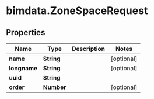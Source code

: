 # bimdata.ZoneSpaceRequest

## Properties

Name | Type | Description | Notes
------------ | ------------- | ------------- | -------------
**name** | **String** |  | [optional] 
**longname** | **String** |  | [optional] 
**uuid** | **String** |  | 
**order** | **Number** |  | [optional] 


